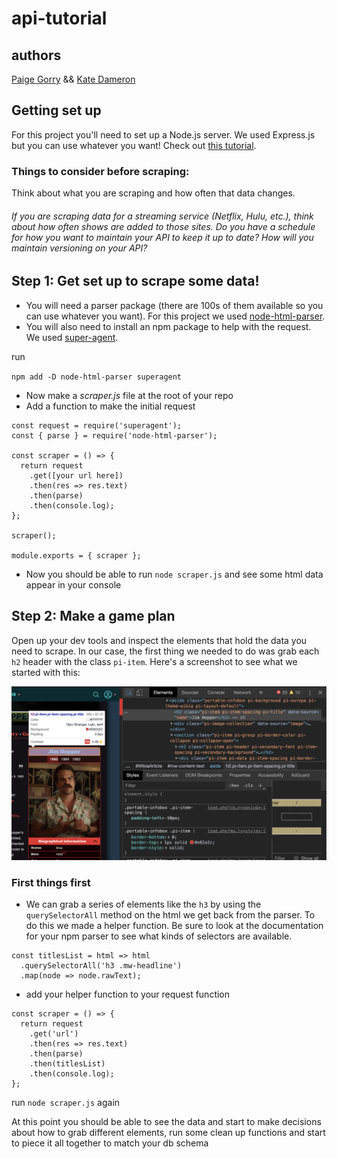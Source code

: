 # api-tutorial

## authors

[Paige Gorry](https://github.com/paigeegorry) &&
[Kate Dameron](https://github.com/katedam)

## Getting set up

For this project you'll need to set up a Node.js server. We used Express.js but you can use whatever you want! Check out [this tutorial](https://www.guru99.com/node-js-express.html).

### Things to consider before scraping:
Think about what you are scraping and how often that data changes. 
  ###### If you are scraping data for a streaming service (Netflix, Hulu, etc.), think about how often shows are added to those sites. Do you have a schedule for how you want to maintain your API to keep it up to date? How will you maintain versioning on your API? 

## Step 1: Get set up to scrape some data!

- You will need a parser package (there are 100s of them available so you can use whatever you want). For this project we used [node-html-parser](https://www.npmjs.com/package/node-html-parser).
- You will also need to install an npm package to help with the request. We used [super-agent](https://www.npmjs.com/package/superagent).

run

`npm add -D node-html-parser superagent`

- Now make a _scraper.js_ file at the root of your repo
- Add a function to make the initial request

```
const request = require('superagent');
const { parse } = require('node-html-parser');

const scraper = () => {
  return request
    .get([your url here])
    .then(res => res.text)
    .then(parse)
    .then(console.log);
};

scraper();

module.exports = { scraper };
```

- Now you should be able to run `node scraper.js` and see some html data appear in your console

## Step 2: Make a game plan

Open up your dev tools and inspect the elements that hold the data you need to scrape. In our case, the first thing we needed to do was grab each `h2` header with the class `pi-item`. Here's a screenshot to see what we started with this:

![Game Plan](inspectView.png)

### First things first

- We can grab a series of elements like the `h3` by using the `querySelectorAll` method on the html we get back from the parser. To do this we made a helper function. Be sure to look at the documentation for your npm parser to see what kinds of selectors are available.

```
const titlesList = html => html
  .querySelectorAll('h3 .mw-headline')
  .map(node => node.rawText);
```

- add your helper function to your request function

```
const scraper = () => {
  return request
    .get('url')
    .then(res => res.text)
    .then(parse)
    .then(titlesList)
    .then(console.log);
};
```

run `node scraper.js` again

At this point you should be able to see the data and start to make decisions about how to grab different elements, run some clean up functions and start to piece it all together to match your db schema
